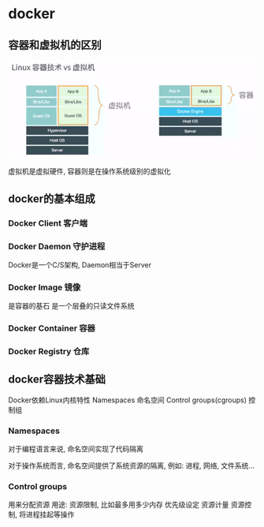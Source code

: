 # docker
## 容器和虚拟机的区别

![](_v_images/20191006002754827_2086982841.png)

虚拟机是虚拟硬件, 容器则是在操作系统级别的虚拟化

## docker的基本组成
### Docker Client 客户端
### Docker Daemon 守护进程
Docker是一个C/S架构, Daemon相当于Server 
### Docker Image 镜像
是容器的基石
是一个层叠的只读文件系统
### Docker Container 容器
### Docker Registry 仓库

## docker容器技术基础
Docker依赖Linux内核特性
Namespaces 命名空间
Control groups(cgroups) 控制组

### Namespaces
对于编程语言来说, 命名空间实现了代码隔离

对于操作系统而言, 命名空间提供了系统资源的隔离, 例如:
进程, 网络, 文件系统...

### Control groups
用来分配资源
用途: 
资源限制, 比如最多用多少内存
优先级设定
资源计量
资源控制, 将进程挂起等操作


